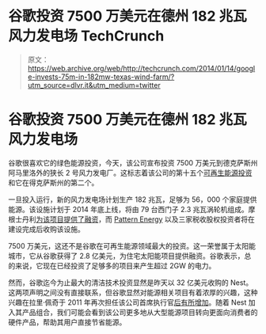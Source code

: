 # 谷歌投资 7500 万美元在德州 182 兆瓦风力发电场 TechCrunch

> 原文：<https://web.archive.org/web/http://techcrunch.com/2014/01/14/google-invests-75m-in-182mw-texas-wind-farm/?utm_source=dlvr.it&utm_medium=twitter>

# 谷歌投资 7500 万美元在德州 182 兆瓦风力发电场

谷歌很喜欢它的绿色能源投资，今天，该公司宣布投资 7500 万美元到德克萨斯州阿马里洛外的狭长 2 号风力发电厂。这标志着该公司的第十五个[可再生能源投资](https://web.archive.org/web/20230129072037/http://www.google.com/green/energy/investments/)和它在得克萨斯州的第二个。

一旦投入运行，新的风力发电场计划生产 182 兆瓦，足够为 56，000 个家庭提供能源。该设施计划于 2014 年底上线，将由 79 台西门子 2.3 兆瓦涡轮机组成。摩根士丹利[为该项目提供了融资](https://web.archive.org/web/20230129072037/http://www.newenergyworldnetwork.com/investor-news/renewable-energy-news/by-technology/wind/morgan-stanley-funds-pattern-energys-182mw-panhandle-wind-farm.html)，而 [Pattern Energy](https://web.archive.org/web/20230129072037/http://www.patternenergy.com/) 以及三家税收股权投资者将在建设完成后收购该设施。

7500 万美元，这还不是谷歌在可再生能源领域最大的投资。这一荣誉属于太阳能城市，它从谷歌获得了 2.8 亿美元，为住宅太阳能项目提供融资。谷歌表示，总的来说，它现在已经投资了足够多的项目来产生超过 2GW 的电力。

然而，谷歌迄今为止最大的清洁技术投资显然是昨天以 32 亿美元收购的 Nest。这两项声明之间没有直接联系，但谷歌显然对能源相关项目有着浓厚的兴趣，这种兴趣在拉里·佩奇于 2011 年再次担任该公司首席执行官[后有所增加](https://web.archive.org/web/20230129072037/https://techcrunch.com/2011/01/20/google-ceo-change/)。随着 Nest 加入其产品组合，我们可能会看到该公司更多地从大型能源项目转向更面向消费者的硬件产品，帮助其用户直接节省能源。